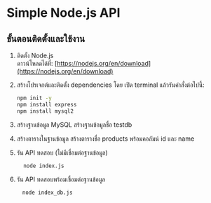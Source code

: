 # Simple Node.js API

## ขั้นตอนติดตั้งและใช้งาน

1. ติดตั้ง Node.js  
   ดาวน์โหลดได้ที่: [https://nodejs.org/en/download](https://nodejs.org/en/download)

2. สร้างโปรเจกต์และติดตั้ง dependencies โดย เปิด terminal แล้วรันคำสั่งต่อไปนี้:
   ```bash
   npm init -y
   npm install express
   npm install mysql2

3. สร้างฐานข้อมูล MySQL
สร้างฐานข้อมูลชื่อ testdb

4. สร้างตารางในฐานข้อมูล
สร้างตารางชื่อ products พร้อมคอลัมน์ id และ name

5. รัน API ทดสอบ (ไม่มีเชื่อมต่อฐานข้อมูล)
   ```bash
     node index.js

7. รัน API ทดสอบพร้อมเชื่อมต่อฐานข้อมูล
```bash
     node index_db.js
